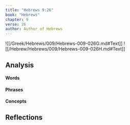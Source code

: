 ```yaml
---
title: "Hebrews 9:26"
book: "Hebrews"
chapter: 9
verse: 26
author: Author of Hebrews
---
```

![[/Greek/Hebrews/009/Hebrews-009-026G.md#Text]]
![[/Hebrew/Hebrews/009/Hebrews-009-026H.md#Text]]

## Analysis

#### Words

#### Phrases

#### Concepts

## Reflections
